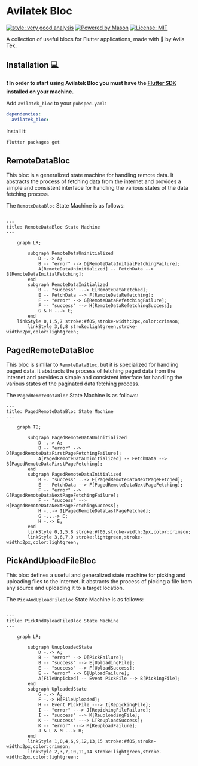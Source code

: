 # Avilatek Bloc

[![style: very good analysis][very_good_analysis_badge]][very_good_analysis_link]
[![Powered by Mason](https://img.shields.io/endpoint?url=https%3A%2F%2Ftinyurl.com%2Fmason-badge)](https://github.com/felangel/mason)
[![License: MIT][license_badge]][license_link]


A collection of useful blocs for Flutter applications, made with 💚 by Avila Tek.


## Installation 💻

**❗ In order to start using Avilatek Bloc you must have the [Flutter SDK][flutter_install_link] installed on your machine.**

Add `avilatek_bloc` to your `pubspec.yaml`:

```yaml
dependencies:
  avilatek_bloc:
```

Install it:

```sh
flutter packages get
```

## RemoteDataBloc


This bloc is a generalized state machine for handling remote data. It abstracts the process of fetching data from the internet and provides a simple and consistent interface for handling the various states of the data fetching process.

The `RemoteDataBloc` State Machine is as follows:

```mermaid

---
title: RemoteDataBloc State Machine
---

    graph LR;
        
        subgraph RemoteDataUninitialized
            D -.-> A;
            B -- "error" --> D[RemoteDataInitialFetchingFailure];
            A[RemoteDataUninitialized] -- FetchData --> B[RemoteDataInitialFetching];
        end
        subgraph RemoteDataInitialized
            B -. "success" ..-> E[RemoteDataFetched];
            E -- FetchData --> F[RemoteDataRefetching];
            F -- "error" --> G[RemoteDataRefetchingFailure];
            F -- "success" --> H[RemoteDataRefetchingSuccess];
            G & H -.-> E;
        end
    linkStyle 0,1,5,7 stroke:#f05,stroke-width:2px,color:crimson;
        linkStyle 3,6,8 stroke:lightgreen,stroke-width:2px,color:lightgreen;
```

## PagedRemoteDataBloc


This bloc is similar to `RemoteDataBloc`, but it is specialized for handling paged data. It abstracts the process of fetching paged data from the internet and provides a simple and consistent interface for handling the various states of the paginated data fetching process.

The `PagedRemoteDataBloc` State Machine is as follows:

```mermaid
---
title: PagedRemoteDataBloc State Machine
---

    graph TB;
        
        subgraph PagedRemoteDataUninitialized
            D -.-> A;
            B -- "error" --> D[PagedRemoteDataFirstPageFetchingFailure];
            A[PagedRemoteDataUninitialized] -- FetchData --> B[PagedRemoteDataFirstPageFetching];
        end
        subgraph PagedRemoteDataInitialized
            B -. "success" ..-> E[PagedRemoteDataNextPageFetched];
            E -- FetchData --> F[PagedRemoteDataNextPageFetching];
            F -- "error" --> G[PagedRemoteDataNextPageFetchingFailure];
            F -- "success" --> H[PagedRemoteDataNextPageFetchingSuccess];
            H -..-> I[PagedRemoteDataLastPageFetched];
            G -...-> E;
            H -.-> E;
        end
        linkStyle 0,1,5,8 stroke:#f05,stroke-width:2px,color:crimson;
        linkStyle 3,6,7,9 stroke:lightgreen,stroke-width:2px,color:lightgreen;
```


## PickAndUploadFileBloc


This bloc defines a useful and generalized state machine for picking and uploading files to the internet. It abstracts the process of picking a file from any source and uploading it to a target location. 

The `PickAndUploadFileBloc` State Machine is as follows:

```mermaid

---
title: PickAndUploadFileBloc State Machine
---

    graph LR;
        
        subgraph UnuploadedState
            D -.-> A;
            B -- "error" --> D[PickFailure];
            B -- "success" --> E[UploadingFile];
            E -- "success" --> F[UploadSuccess];
            E -- "error" --> G[UploadFailure];
            A[FileUnpicked] -- Event PickFile --> B[PickingFile];
        end
        subgraph UploadedState
            G -.-> A;
            F -.-> H[FileUploaded];
            H -- Event PickFile ---> I[RepickingFile];
            I -- "error" ---> J[RepickingFileFailure];
            I -- "success" --> K[ReuploadingFile];
            K -- "success" ---> L[ReuploadSuccess];
            K -- "error" ---> M[ReuploadFailure];
            J & L & M -.-> H;
        end
        linkStyle 1,0,4,6,9,12,13,15 stroke:#f05,stroke-width:2px,color:crimson;
        linkStyle 2,3,7,10,11,14 stroke:lightgreen,stroke-width:2px,color:lightgreen;
```


[flutter_install_link]: https://docs.flutter.dev/get-started/install
[github_actions_link]: https://docs.github.com/en/actions/learn-github-actions
[license_badge]: https://img.shields.io/badge/license-MIT-blue.svg
[license_link]: https://opensource.org/licenses/MIT
[logo_black]: https://raw.githubusercontent.com/VGVentures/very_good_brand/main/styles/README/vgv_logo_black.png#gh-light-mode-only
[logo_white]: https://raw.githubusercontent.com/VGVentures/very_good_brand/main/styles/README/vgv_logo_white.png#gh-dark-mode-only
[mason_link]: https://github.com/felangel/mason
[very_good_analysis_badge]: https://img.shields.io/badge/style-very_good_analysis-B22C89.svg
[very_good_analysis_link]: https://pub.dev/packages/very_good_analysis
[very_good_cli_link]: https://pub.dev/packages/very_good_cli
[very_good_coverage_link]: https://github.com/marketplace/actions/very-good-coverage
[very_good_ventures_link]: https://verygood.ventures
[very_good_ventures_link_light]: https://verygood.ventures#gh-light-mode-only
[very_good_ventures_link_dark]: https://verygood.ventures#gh-dark-mode-only
[very_good_workflows_link]: https://github.com/VeryGoodOpenSource/very_good_workflows
